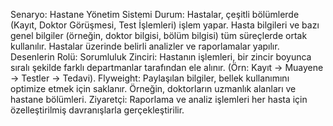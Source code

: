Senaryo: Hastane Yönetim Sistemi
Durum:
Hastalar, çeşitli bölümlerde (Kayıt, Doktor Görüşmesi, Test İşlemleri) işlem yapar.
Hasta bilgileri ve bazı genel bilgiler (örneğin, doktor bilgisi, bölüm bilgisi) tüm süreçlerde ortak kullanılır.
Hastalar üzerinde belirli analizler ve raporlamalar yapılır.
Desenlerin Rolü:
Sorumluluk Zinciri: Hastanın işlemleri, bir zincir boyunca sıralı şekilde farklı departmanlar tarafından ele alınır. (Örn: Kayıt -> Muayene -> Testler -> Tedavi).
Flyweight: Paylaşılan bilgiler, bellek kullanımını optimize etmek için saklanır. Örneğin, doktorların uzmanlık alanları ve hastane bölümleri.
Ziyaretçi: Raporlama ve analiz işlemleri her hasta için özelleştirilmiş davranışlarla gerçekleştirilir.
